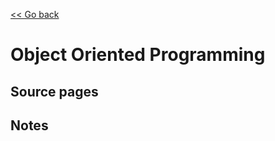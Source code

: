 [<< Go back](https://artoasmith.github.io/sf-preps/)

# Object Oriented Programming

## Source pages

## Notes
